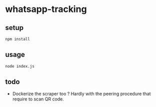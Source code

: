 # whatsapp-tracking

## setup

```bash
npm install
```

## usage

```bash
node index.js
```

## todo

* Dockerize the scraper too ? Hardly with the peering procedure that require to scan QR code.
